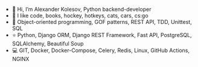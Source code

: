 - 👋 Hi, I’m Alexander Kolesov, Python backend-developer
- 💙 I like code, books, hockey, hotkeys, cats, cars, cs:go
- 👀 Object-oriented programming, GOF patterns, REST API, TDD, Unittest, SQL
- ⭐️ Python, Django ORM, Django REST Framework, Fast API, PostgreSQL, SQLAlchemy, Beautiful Soup
- 💻 GIT, Docker, Docker-Compose, Celery, Redis, Linux, GitHub Actions, NGINX
<!-- - 📫 Contact me: [t.me/akolesov](http://akolesov.t.me "t.me/akolesov")  or 4kolesov@gmail.com -->

<!---
4kolesov/4kolesov is a ✨ special ✨ repository because its `README.md` (this file) appears on your GitHub profile.
You can click the Preview link to take a look at your changes.
- ⭐️ 
--->
